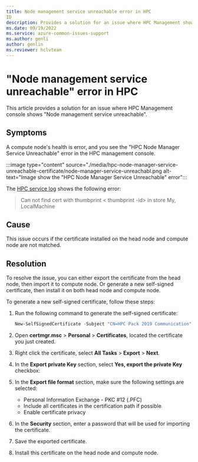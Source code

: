 ```yaml
---
title: Node management service unreachable error in HPC
ID
description: Provides a solution for an issue where HPC Management shows the "Node management service unreachable" error.
ms.date: 09/19/2022
ms.service: azure-common-issues-support
ms.author: genli
author: genlin
ms.reviewer: hclvteam
---
```


# "Node management service unreachable" error in HPC

This article provides a solution for an issue where HPC Management console shows "Node management service unreachable".

## Symptoms

A compute node's health is error, and you see the "HPC Node Manager Service Unreachable" error in the HPC management console.

:::image type="content" source="./media/hpc-node-manager-service-unreachable-certificate/node-manager-service-unreachabl.png alt-text="Image show the "HPC Node Manager Service Unreachable" error":::

The [HPC service log](/powershell/high-performance-computing/using-service-log-files-for-hpc-pack?view=hpc19-ps#BKMK_loc) shows the following error:

> Can not find cert with thumbprint < thumbprint -id> in store My, LocalMachine

## Cause

This issue occurs if the certificate installed on the head node and compute node are not matched.

## Resolution

To resolve the issue, you can either export the certificate from the head node, then import it to compute node. Or generate a new self-signed certificate, then install it on both head node and compute node.

To generate a new self-signed certificate, follow these steps:

1. Run the following command to generate the self-signed certificate:

    ```powershell
    New-SelfSignedCertificate -Subject "CN=HPC Pack 2019 Communication" -KeySpec KeyExchange -KeyLength 2048 -TextExtension @("2.5.29.37={text}1.3.6.1.5.5.7.3.1,1.3.6.1.5.5.7.3.2") -CertStoreLocation cert:\CurrentUser\My -KeyExportPolicy Exportable -HashAlgorithm SHA256 -Provider "Microsoft Enhanced RSA and AES Cryptographic Provider" -NotAfter (Get-Date).AddYears(5) -NotBefore (Get-Date).AddDays(-1)
    ```
1. Open **certmgr.msc** > **Personal** > **Certificates**, located the certificate you just created.
1. Right click the certificate, select **All Tasks** > **Export** > **Next**.
1. In the **Export private Key** section, select **Yes, export the private Key** checkbox:  
1. In the **Export file format** section, make sure the following settings are selected:
    -  Personal Information Exchange - PKC #12 (.PFC)
    - Include all certificates in the certification path if possible
    - Enable certificate privacy
1. In the **Security** section, enter a password that will be used for importing the certificate.
1. Save the exported certificate.
1. Install this certificate on the head node and compute node.
  

